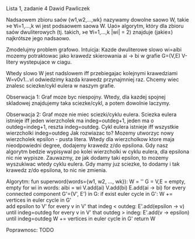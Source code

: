 Lista 1, zadanie 4
Dawid Pawliczek

Nadsaowem zbioru saów {w1,w2,...,wk} nazywamy dowolne saowo W, takie »e ∀i=1,...,k wi jest podsaowem saowa W. Uaó» algorytm, który dla zbioru saów dwuliterowych (tj. takich, »e ∀i=1,...,k |wi| = 2) znajduje (jakie±) najkrótsze jego nadsaowo.

Zmodelujmy problem grafowo.
Intuicja: Kazde dwuliterowe slowo wi=aibi mozemy potraktowac jako krawedz skierowania ai -> bi w grafie G=(V,E) V-litery wystepujace w ciagu.

Wtedy slowo W jest nadslowem iff przebiegajac kolejnymi krawedziami W=v0v1...vl odwiedzimy kazda krawedz przynajmniej raz.
Chcemy wiec znalesc sciezke/cykl eulera w naszym grafie.

Obserwacja 1: Graf moze byc niespojny.
Wtedy, dla kazdej spojnej skladowej znajdujemy taka sciezke/cykl, a potem dowolnie laczymy.

Obserwacja 2: Graf moze nie miec sciezki/cyklu eulera.
Sciezka eulera istnieje iff jeden wierzcholek ma indeg=outdeg+1, jeden ma o outdeg=indeg+1, reszta indeg=outdeg.
Cykl eulera istnieje iff wszystkie wierzcholki indeg=outdeg
Jak rozwiazac to?
Mozemy utworzyc nowy wierzcholek epsilon - pusta litera. Wtedy dla wierzcholkow ktore maja nieodpowiedni degree, dodajemy krawedz z/do epsilona.
Gdy nasz algorytm bedzie wypisywal po kolei wierzcholki w cyklu eulera, dla epsilona nic nie wypisze.
Zauwazmy, ze jak dodamy taki epsilon, to mozemy wyszukiwac wtedy cyklu eulera.
Gdy mamy juz sciezke, to dodamy i tak krawedz z/do epsilona, to nic nie zmienia.


Algorytm:
fun superword(words={w1, w2,  ..., wk}):
    W = ''
    G = V,E = empty, empty
    for wi in words:
        aibi = wi
        V.add(ai)
        V.add(bi)
        E.add(ai -> bi)
    for every connected component G'=(V', E') in G:
        if exist euler cycle in G':
            W += vertices in euler cycle in G'        
        add epsilon to V'
        for every v in V' that indeg < outdeg:
            E'.add(epsilon -> v) until indeg=outdeg
        for every v in V' that outdeg > indeg:
            E'.add(v -> epsilon) until indeg=outdeg
        W += vertices in euler cycle in G'
    return W

Poprawnosc:
TODO

            








